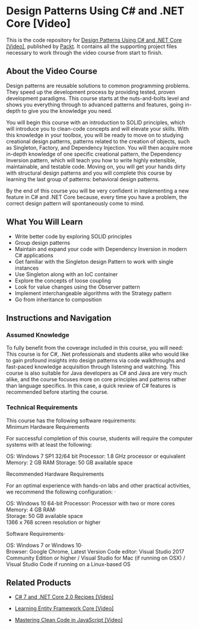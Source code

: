 


# Design Patterns Using C# and .NET Core [Video]
This is the code repository for [Design Patterns Using C# and .NET Core [Video]](https://www.packtpub.com/application-development/design-patterns-using-c-and-net-core-video?utm_source=github&utm_medium=repository&utm_campaign=9781788625258), published by [Packt](https://www.packtpub.com/?utm_source=github). It contains all the supporting project files necessary to work through the video course from start to finish.
## About the Video Course
Design patterns are reusable solutions to common programming problems. They speed up the development process by providing tested, proven development paradigms. This course starts at the nuts-and-bolts level and shows you everything through to advanced patterns and features, going in-depth to give you the knowledge you need.

You will begin this course with an introduction to SOLID principles, which will introduce you to clean-code concepts and will elevate your skills. With this knowledge in your toolbox, you will be ready to move on to studying creational design patterns, patterns related to the creation of objects, such as Singleton, Factory, and Dependency Injection. You will then acquire more in-depth knowledge of one specific creational pattern, the Dependency Inversion pattern, which will teach you how to write highly extensible, maintainable, and testable code. Moving on, you will get your hands dirty with structural design patterns and you will complete this course by learning the last group of patterns: behavioral design patterns.

By the end of this course you will be very confident in implementing a new feature in C# and .NET Core because, every time you have a problem, the correct design pattern will spontaneously come to mind.

<H2>What You Will Learn</H2>
<DIV class=book-info-will-learn-text>
<UL>
<LI>Write better code by exploring SOLID principles 
<LI>Group design patterns 
<LI>Maintain and expand your code with Dependency Inversion in modern C# applications 
<LI>Get familiar with the Singleton design Pattern to work with single instances 
<LI>Use Singleton along with an IoC container 
<LI>Explore the concepts of loose coupling 
<LI>Look for value changes using the Observer pattern 
<LI>Implement interchangeable algorithms with the Strategy pattern 
<LI>Go from inheritance to composition </LI></UL></DIV>

## Instructions and Navigation
### Assumed Knowledge
To fully benefit from the coverage included in this course, you will need:<br/>
This course is for C#, .Net professionals and students alike who would like to gain profound insights into design patterns via code walkthroughs and fast-paced knowledge acquisition through listening and watching. 
This course is also suitable for Java developers as C# and Java are very much alike, and the course focuses more on core principles and patterns rather than language specifics. In this case, a quick review of C# features is recommended before starting the course.
### Technical Requirements
This course has the following software requirements:<br/>
Minimum Hardware Requirements
 

For successful completion of this course, students will require the computer systems with at least the following:

OS: Windows 7 SP1 32/64 bit
Processor: 1.8 GHz processor or equivalent
Memory: 2 GB RAM
Storage: 50 GB available space


Recommended Hardware Requirements
 

For an optimal experience with hands-on labs and other practical activities, we recommend the following configuration: ·        
 

OS: Windows 10 64-bit
Processor: Processor with two or more cores   
Memory: 4 GB RAM·        
Storage: 50 GB available space        
1366 x 768 screen resolution or higher
 

Software Requirements·        
 

OS: Windows 7 or Windows 10·      
Browser: Google Chrome, Latest Version
Code editor: Visual Studio 2017 Community Edition or higher / Visual Studio for Mac (if running on OSX) / Visual Studio Code if running on a Linux-based OS

## Related Products
* [C# 7 and .NET Core 2.0 Recipes [Video]](https://www.packtpub.com/application-development/c-7-and-net-core-20-recipes-video?utm_source=github&utm_medium=repository&utm_campaign=9781787289444)

* [Learning Entity Framework Core [Video]](https://www.packtpub.com/application-development/learning-entity-framework-core-video?utm_source=github&utm_medium=repository&utm_campaign=9781788628921)

* [Mastering Clean Code in JavaScript [Video]](https://www.packtpub.com/application-development/mastering-clean-code-javascript-video?utm_source=github&utm_medium=repository&utm_campaign=9781788999588)

